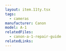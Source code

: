 ```yaml
---
layout: item.11ty.tsx
tags:
  - cameras
manufacturer: Canon
model: A-1
relatedFiles:
  - canon-a-1-repair-guide
relatedLinks:
---
```

